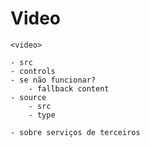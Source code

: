 # Video

    <video>

    - src
    - controls
    - se não funcionar?
        - fallback content
    - source
        - src
        - type

    - sobre serviços de terceiros